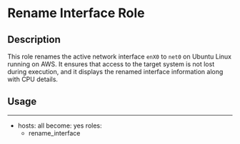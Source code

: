 # Rename Interface Role

## Description
This role renames the active network interface `enX0` to `net0` on Ubuntu Linux running on AWS. It ensures that access to the target system is not lost during execution, and it displays the renamed interface information along with CPU details.

## Usage

---
- hosts: all
  become: yes
  roles:
    - rename_interface
